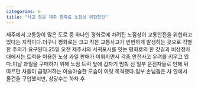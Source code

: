```yaml
---
categories: e
title: "사고 잦은 제주 평화로 노점상 위험천만"
---
```

제주에서 교통량이 많은 도로 중 하나인 평화로에 차려진 노점상이 교통안전을 위협하고 있다는 지적이다.더구나 평화로는 크고 작은 교통사고가 빈번하게 발생하는 곳으로 각별한 주의가 요구된다.25일 오전 제주시와 서귀포시를 잇는 평화로의 한 갓길과 비상정차대에서는 트럭을 이용한 노상 과일 판매가 이뤄지면서 각종 안전사고 우려를 키우고 있다.이날 과일을 구매하기 위해 노점 트럭 앞에 갑자기 멈춰 선 일부 운전자들로 인해 뒤따르던 차들이 급정거하는 아슬아슬한 모습이 여럿 목격됐다.일부 손님들은 차 안에서 물건을 구입했지만, 상당수는 하차 후